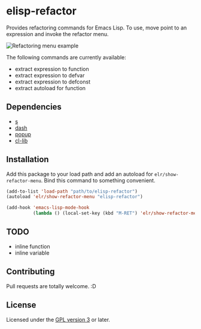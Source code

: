 # elisp-refactor

Provides refactoring commands for Emacs Lisp. To use, move point to an expression and invoke the refactor menu.

![Refactoring menu example](https://raw.github.com/chrisbarrett/elisp-refactor/master/elr.png)

The following commands are currently available:

* extract expression to function
* extract expression to defvar
* extract expression to defconst
* extract autoload for function

## Dependencies

* [s](https://github.com/magnars/s.el)
* [dash](https://github.com/magnars/dash.el)
* [popup](https://github.com/magnars/dash.el)
* [cl-lib](https://github.com/emacsmirror/cl-lib)

## Installation

Add this package to your load path and add an autoload for
`elr/show-refactor-menu`. Bind this command to something convenient.

```lisp
(add-to-list 'load-path "path/to/elisp-refactor")
(autoload 'elr/show-refactor-menu "elisp-refactor")

(add-hook 'emacs-lisp-mode-hook
          (lambda () (local-set-key (kbd "M-RET") 'elr/show-refactor-menu)))
```

## TODO

* inline function
* inline variable

## Contributing

Pull requests are totally welcome. :D

## License

Licensed under the [GPL version 3](http://www.gnu.org/licenses/) or later.
